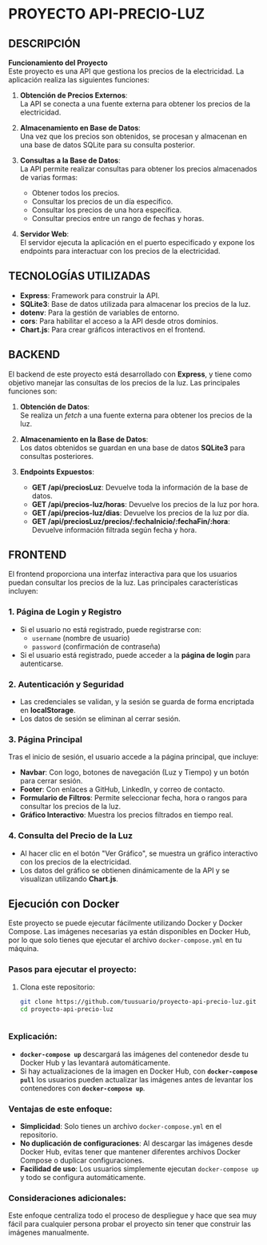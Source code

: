 # PROYECTO API-PRECIO-LUZ

## DESCRIPCIÓN

**Funcionamiento del Proyecto**  
Este proyecto es una API que gestiona los precios de la electricidad. La aplicación realiza las siguientes funciones:

1. **Obtención de Precios Externos**:  
   La API se conecta a una fuente externa para obtener los precios de la electricidad.
   
2. **Almacenamiento en Base de Datos**:  
   Una vez que los precios son obtenidos, se procesan y almacenan en una base de datos SQLite para su consulta posterior.

3. **Consultas a la Base de Datos**:  
   La API permite realizar consultas para obtener los precios almacenados de varias formas:
   - Obtener todos los precios.
   - Consultar los precios de un día específico.
   - Consultar los precios de una hora específica.
   - Consultar precios entre un rango de fechas y horas.

4. **Servidor Web**:  
   El servidor ejecuta la aplicación en el puerto especificado y expone los endpoints para interactuar con los precios de la electricidad.

## TECNOLOGÍAS UTILIZADAS

- **Express**: Framework para construir la API.
- **SQLite3**: Base de datos utilizada para almacenar los precios de la luz.
- **dotenv**: Para la gestión de variables de entorno.
- **cors**: Para habilitar el acceso a la API desde otros dominios.
- **Chart.js**: Para crear gráficos interactivos en el frontend.

## BACKEND

El backend de este proyecto está desarrollado con **Express**, y tiene como objetivo manejar las consultas de los precios de la luz. Las principales funciones son:

1. **Obtención de Datos**:  
   Se realiza un *fetch* a una fuente externa para obtener los precios de la luz.

2. **Almacenamiento en la Base de Datos**:  
   Los datos obtenidos se guardan en una base de datos **SQLite3** para consultas posteriores.

3. **Endpoints Expuestos**:  
   - **GET /api/preciosLuz**: Devuelve toda la información de la base de datos.
   - **GET /api/precios-luz/horas**: Devuelve los precios de la luz por hora.
   - **GET /api/precios-luz/dias**: Devuelve los precios de la luz por día.
   - **GET /api/preciosLuz/precios/:fechaInicio/:fechaFin/:hora**: Devuelve información filtrada según fecha y hora.

## FRONTEND

El frontend proporciona una interfaz interactiva para que los usuarios puedan consultar los precios de la luz. Las principales características incluyen:

### 1. **Página de Login y Registro**  
   - Si el usuario no está registrado, puede registrarse con:
     - `username` (nombre de usuario)
     - `password` (confirmación de contraseña)  
   - Si el usuario está registrado, puede acceder a la **página de login** para autenticarse.

### 2. **Autenticación y Seguridad**  
   - Las credenciales se validan, y la sesión se guarda de forma encriptada en **localStorage**.  
   - Los datos de sesión se eliminan al cerrar sesión.

### 3. **Página Principal**  
   Tras el inicio de sesión, el usuario accede a la página principal, que incluye:
   - **Navbar**: Con logo, botones de navegación (Luz y Tiempo) y un botón para cerrar sesión.
   - **Footer**: Con enlaces a GitHub, LinkedIn, y correo de contacto.
   - **Formulario de Filtros**: Permite seleccionar fecha, hora o rangos para consultar los precios de la luz.
   - **Gráfico Interactivo**: Muestra los precios filtrados en tiempo real.

### 4. **Consulta del Precio de la Luz**  
   - Al hacer clic en el botón "Ver Gráfico", se muestra un gráfico interactivo con los precios de la electricidad.  
   - Los datos del gráfico se obtienen dinámicamente de la API y se visualizan utilizando **Chart.js**.


## Ejecución con Docker

Este proyecto se puede ejecutar fácilmente utilizando Docker y Docker Compose. Las imágenes necesarias ya están disponibles en Docker Hub, por lo que solo tienes que ejecutar el archivo `docker-compose.yml` en tu máquina.

### Pasos para ejecutar el proyecto:

1. Clona este repositorio:

   ```bash
   git clone https://github.com/tuusuario/proyecto-api-precio-luz.git
   cd proyecto-api-precio-luz



### Explicación:

- **`docker-compose up`** descargará las imágenes del contenedor desde tu Docker Hub y las levantará automáticamente.
- Si hay actualizaciones de la imagen en Docker Hub, con **`docker-compose pull`** los usuarios pueden actualizar las imágenes antes de levantar los contenedores con **`docker-compose up`**.

### Ventajas de este enfoque:

- **Simplicidad**: Solo tienes un archivo `docker-compose.yml` en el repositorio.
- **No duplicación de configuraciones**: Al descargar las imágenes desde Docker Hub, evitas tener que mantener diferentes archivos Docker Compose o duplicar configuraciones.
- **Facilidad de uso**: Los usuarios simplemente ejecutan `docker-compose up` y todo se configura automáticamente.

### Consideraciones adicionales:

Este enfoque centraliza todo el proceso de despliegue y hace que sea muy fácil para cualquier persona probar el proyecto sin tener que construir las imágenes manualmente.
